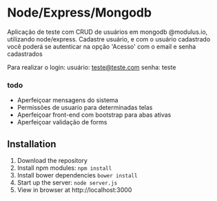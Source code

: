 # Node/Express/Mongodb

Aplicação de teste com CRUD de usuários em mongodb @modulus.io, utilizando node/express.
Cadastre usuário, e com o usuário cadastrado você poderá se autenticar na opção 'Acesso' com o email e senha cadastrados

Para realizar o login:
usuário: teste@teste.com
senha: teste

### todo
- Aperfeiçoar mensagens do sistema
- Permissões de usuario para determinadas telas
- Aperfeiçoar front-end com bootstrap para abas ativas
- Aperfeiçoar validação de forms

## Installation
1. Download the repository
2. Install npm modules: `npm install`
3. Install bower dependencies `bower install`
4. Start up the server: `node server.js`
5. View in browser at http://localhost:3000